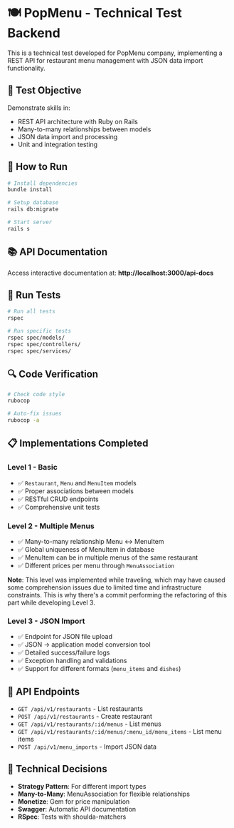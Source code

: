 # 🍽️ PopMenu - Technical Test Backend

This is a technical test developed for PopMenu company, implementing a REST API for restaurant menu management with JSON data import functionality.

## 🎯 Test Objective

Demonstrate skills in:
- REST API architecture with Ruby on Rails
- Many-to-many relationships between models
- JSON data import and processing
- Unit and integration testing

## 🚀 How to Run

```bash
# Install dependencies
bundle install

# Setup database
rails db:migrate

# Start server
rails s
```

## 📚 API Documentation

Access interactive documentation at: **http://localhost:3000/api-docs**

## 🧪 Run Tests

```bash
# Run all tests
rspec

# Run specific tests
rspec spec/models/
rspec spec/controllers/
rspec spec/services/
```

## 🔍 Code Verification

```bash
# Check code style
rubocop

# Auto-fix issues
rubocop -a
```

## 📋 Implementations Completed

### Level 1 - Basic
- ✅ `Restaurant`, `Menu` and `MenuItem` models
- ✅ Proper associations between models
- ✅ RESTful CRUD endpoints
- ✅ Comprehensive unit tests

### Level 2 - Multiple Menus
- ✅ Many-to-many relationship Menu ↔ MenuItem
- ✅ Global uniqueness of MenuItem in database
- ✅ MenuItem can be in multiple menus of the same restaurant
- ✅ Different prices per menu through `MenuAssociation`

**Note**: This level was implemented while traveling, which may have caused some comprehension issues due to limited time and infrastructure constraints. This is why there's a commit performing the refactoring of this part while developing Level 3.

### Level 3 - JSON Import
- ✅ Endpoint for JSON file upload
- ✅ JSON → application model conversion tool
- ✅ Detailed success/failure logs
- ✅ Exception handling and validations
- ✅ Support for different formats (`menu_items` and `dishes`)

## 🔗 API Endpoints

- `GET /api/v1/restaurants` - List restaurants
- `POST /api/v1/restaurants` - Create restaurant
- `GET /api/v1/restaurants/:id/menus` - List menus
- `GET /api/v1/restaurants/:id/menus/:menu_id/menu_items` - List menu items
- `POST /api/v1/menu_imports` - Import JSON data

## 🎨 Technical Decisions

- **Strategy Pattern**: For different import types
- **Many-to-Many**: MenuAssociation for flexible relationships
- **Monetize**: Gem for price manipulation
- **Swagger**: Automatic API documentation
- **RSpec**: Tests with shoulda-matchers
